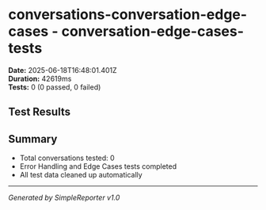 # conversations-conversation-edge-cases - conversation-edge-cases-tests

**Date:** 2025-06-18T16:48:01.401Z  
**Duration:** 42619ms  
**Tests:** 0 (0 passed, 0 failed)

## Test Results



## Summary

- Total conversations tested: 0
- Error Handling and Edge Cases tests completed
- All test data cleaned up automatically

---
*Generated by SimpleReporter v1.0*
